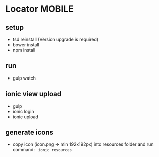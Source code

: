 # Locator MOBILE

## setup
- tsd reinstall (Version upgrade is required)
- bower install
- npm install


## run
- gulp watch


## ionic view upload
- gulp
- ionic login
- ionic upload


## generate icons 
- copy icon (icon.png -> min 192x192px) into resources folder and run command: ``` ionic resources``` 


